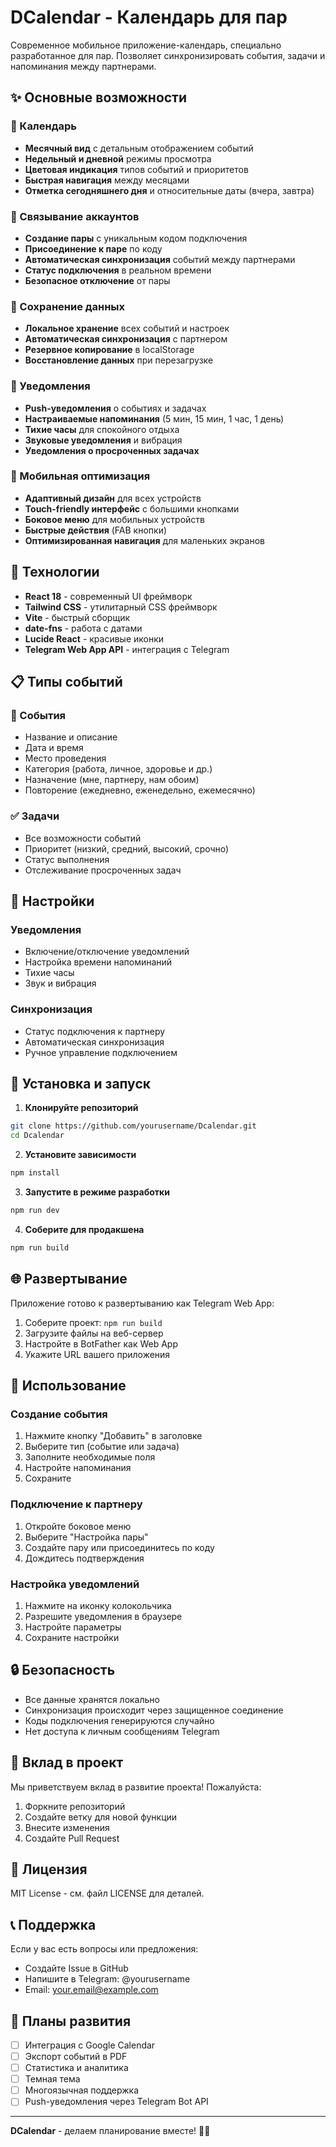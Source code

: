 # DCalendar - Календарь для пар

Современное мобильное приложение-календарь, специально разработанное для пар. Позволяет синхронизировать события, задачи и напоминания между партнерами.

## ✨ Основные возможности

### 📅 Календарь
- **Месячный вид** с детальным отображением событий
- **Недельный и дневной** режимы просмотра
- **Цветовая индикация** типов событий и приоритетов
- **Быстрая навигация** между месяцами
- **Отметка сегодняшнего дня** и относительные даты (вчера, завтра)

### 🔗 Связывание аккаунтов
- **Создание пары** с уникальным кодом подключения
- **Присоединение к паре** по коду
- **Автоматическая синхронизация** событий между партнерами
- **Статус подключения** в реальном времени
- **Безопасное отключение** от пары

### 💾 Сохранение данных
- **Локальное хранение** всех событий и настроек
- **Автоматическая синхронизация** с партнером
- **Резервное копирование** в localStorage
- **Восстановление данных** при перезагрузке

### 🔔 Уведомления
- **Push-уведомления** о событиях и задачах
- **Настраиваемые напоминания** (5 мин, 15 мин, 1 час, 1 день)
- **Тихие часы** для спокойного отдыха
- **Звуковые уведомления** и вибрация
- **Уведомления о просроченных задачах**

### 📱 Мобильная оптимизация
- **Адаптивный дизайн** для всех устройств
- **Touch-friendly интерфейс** с большими кнопками
- **Боковое меню** для мобильных устройств
- **Быстрые действия** (FAB кнопки)
- **Оптимизированная навигация** для маленьких экранов

## 🚀 Технологии

- **React 18** - современный UI фреймворк
- **Tailwind CSS** - утилитарный CSS фреймворк
- **Vite** - быстрый сборщик
- **date-fns** - работа с датами
- **Lucide React** - красивые иконки
- **Telegram Web App API** - интеграция с Telegram

## 📋 Типы событий

### 🎉 События
- Название и описание
- Дата и время
- Место проведения
- Категория (работа, личное, здоровье и др.)
- Назначение (мне, партнеру, нам обоим)
- Повторение (ежедневно, еженедельно, ежемесячно)

### ✅ Задачи
- Все возможности событий
- Приоритет (низкий, средний, высокий, срочно)
- Статус выполнения
- Отслеживание просроченных задач

## 🔧 Настройки

### Уведомления
- Включение/отключение уведомлений
- Настройка времени напоминаний
- Тихие часы
- Звук и вибрация

### Синхронизация
- Статус подключения к партнеру
- Автоматическая синхронизация
- Ручное управление подключением

## 📱 Установка и запуск

1. **Клонируйте репозиторий**
```bash
git clone https://github.com/yourusername/Dcalendar.git
cd Dcalendar
```

2. **Установите зависимости**
```bash
npm install
```

3. **Запустите в режиме разработки**
```bash
npm run dev
```

4. **Соберите для продакшена**
```bash
npm run build
```

## 🌐 Развертывание

Приложение готово к развертыванию как Telegram Web App:

1. Соберите проект: `npm run build`
2. Загрузите файлы на веб-сервер
3. Настройте в BotFather как Web App
4. Укажите URL вашего приложения

## 📱 Использование

### Создание события
1. Нажмите кнопку "Добавить" в заголовке
2. Выберите тип (событие или задача)
3. Заполните необходимые поля
4. Настройте напоминания
5. Сохраните

### Подключение к партнеру
1. Откройте боковое меню
2. Выберите "Настройка пары"
3. Создайте пару или присоединитесь по коду
4. Дождитесь подтверждения

### Настройка уведомлений
1. Нажмите на иконку колокольчика
2. Разрешите уведомления в браузере
3. Настройте параметры
4. Сохраните настройки

## 🔒 Безопасность

- Все данные хранятся локально
- Синхронизация происходит через защищенное соединение
- Коды подключения генерируются случайно
- Нет доступа к личным сообщениям Telegram

## 🤝 Вклад в проект

Мы приветствуем вклад в развитие проекта! Пожалуйста:

1. Форкните репозиторий
2. Создайте ветку для новой функции
3. Внесите изменения
4. Создайте Pull Request

## 📄 Лицензия

MIT License - см. файл LICENSE для деталей.

## 📞 Поддержка

Если у вас есть вопросы или предложения:

- Создайте Issue в GitHub
- Напишите в Telegram: @yourusername
- Email: your.email@example.com

## 🎯 Планы развития

- [ ] Интеграция с Google Calendar
- [ ] Экспорт событий в PDF
- [ ] Статистика и аналитика
- [ ] Темная тема
- [ ] Многоязычная поддержка
- [ ] Push-уведомления через Telegram Bot API

---

**DCalendar** - делаем планирование вместе! 💑📅
